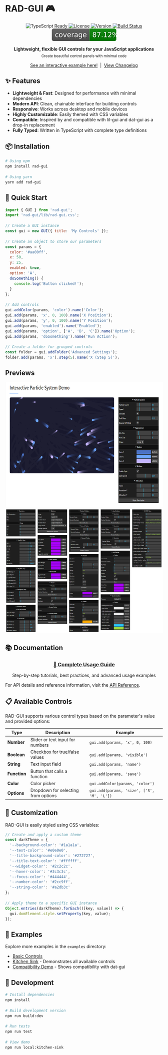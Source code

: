 # RAD-GUI 🎮

<div align="center">
  <img src="https://img.shields.io/badge/TypeScript-Ready-blue" alt="TypeScript Ready">
  <img src="https://img.shields.io/badge/License-MIT-green" alt="License">
  <img src="https://img.shields.io/badge/Version-0.7.0-orange" alt="Version">
  <a href="https://github.com/ineffably/rad-gui/actions/workflows/build.yml">
    <img src="https://github.com/ineffably/rad-gui/actions/workflows/build.yml/badge.svg" alt="Build Status">
  </a>
  <img src="https://raw.githubusercontent.com/ineffably/rad-gui/main/badges/coverage.svg" alt="Test Coverage">
</div>

<p align="center">
  <b>Lightweight, flexible GUI controls for your JavaScript applications</b><br>
  <sub>Create beautiful control panels with minimal code</sub>
</p>

<div align="center">
  <a href="https://ineffably.github.io/rad-gui/">See an interactive example here!</a>
  <span>&nbsp;|&nbsp;</span>
  <a href="CHANGELOG.md">View Changelog</a>
</div>

## ✨ Features

- **Lightweight & Fast**: Designed for performance with minimal dependencies
- **Modern API**: Clean, chainable interface for building controls
- **Responsive**: Works across desktop and mobile devices
- **Highly Customizable**: Easily themed with CSS variables
- **Compatible**: Inspired by and compatible with lil-gui and dat-gui as a drop-in replacement
- **Fully Typed**: Written in TypeScript with complete type definitions

## 📦 Installation

```bash
# Using npm
npm install rad-gui

# Using yarn
yarn add rad-gui
```

## 🚀 Quick Start

```javascript
import { GUI } from 'rad-gui';
import 'rad-gui/lib/rad-gui.css';

// Create a GUI instance
const gui = new GUI({ title: 'My Controls' });

// Create an object to store our parameters
const params = {
  color: '#aa00ff',
  x: 50,
  y: 25,
  enabled: true,
  option: 'A',
  doSomething() { 
    console.log('Button clicked!');
  }
};

// Add controls
gui.addColor(params, 'color').name('Color');
gui.add(params, 'x', 0, 100).name('X Position');
gui.add(params, 'y', 0, 100).name('Y Position');
gui.add(params, 'enabled').name('Enabled');
gui.add(params, 'option', ['A', 'B', 'C']).name('Option');
gui.add(params, 'doSomething').name('Run Action');

// Create a folder for grouped controls
const folder = gui.addFolder('Advanced Settings');
folder.add(params, 'x').step(5).name('X (Step 5)');
```

## Previews

<a href="https://ineffably.github.io/rad-gui/">
  <img src="images/particle-demo.png" height="400" />
</a>
<a href="https://ineffably.github.io/rad-gui/examples/kitchen-sink/index.html">
  <img src="images/preview.png" height="400" />
</a>

## 📚 Documentation

<div align="center">
  <h3><a href="usage.md">📖 Complete Usage Guide</a></h3>
  <p>Step-by-step tutorials, best practices, and advanced usage examples</p>
</div>

For API details and reference information, visit the [API Reference](https://yourproject.github.io/rad-gui/).

## 📋 Available Controls

RAD-GUI supports various control types based on the parameter's value and provided options:

| Type | Description | Example |
|------|-------------|---------|
| **Number** | Slider or text input for numbers | `gui.add(params, 'x', 0, 100)` |
| **Boolean** | Checkbox for true/false values | `gui.add(params, 'visible')` |
| **String** | Text input field | `gui.add(params, 'name')` |
| **Function** | Button that calls a function | `gui.add(params, 'save')` |
| **Color** | Color picker | `gui.addColor(params, 'color')` |
| **Options** | Dropdown for selecting from options | `gui.add(params, 'size', ['S', 'M', 'L'])` |

## 🎨 Customization

RAD-GUI is easily styled using CSS variables:

```javascript
// Create and apply a custom theme
const darkTheme = {
  '--background-color': '#1a1a1a',
  '--text-color': '#e0e0e0',
  '--title-background-color': '#272727',
  '--title-text-color': '#ffffff',
  '--widget-color': '#2c2c2c',
  '--hover-color': '#3c3c3c',
  '--focus-color': '#444444',
  '--number-color': '#2cc9ff',
  '--string-color': '#a2db3c'
};

// Apply theme to a specific GUI instance
Object.entries(darkTheme).forEach(([key, value]) => {
  gui.domElement.style.setProperty(key, value);
});
```

## 📝 Examples

Explore more examples in the `examples` directory:

- [Basic Controls](examples/index.example.html)
- [Kitchen Sink](examples/kitchen-sink/index.html) - Demonstrates all available controls
- [Compatibility Demo](examples/dat-gui-compat.html) - Shows compatibility with dat-gui

## 🧪 Development

```bash
# Install dependencies
npm install

# Build development version
npm run build:dev

# Run tests
npm run test

# View demo
npm run local:kitchen-sink
```